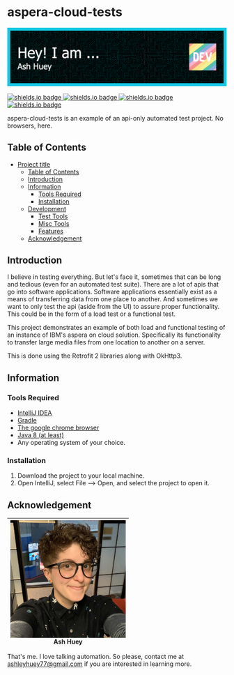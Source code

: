 # aspera-cloud-tests

<!-- Section for your links, references, etc. --->

[//]: # "References"
[logo]: https://github.com/ashleyhuey77/automation-base/blob/master/resources/reportContent/github-header-image.png
[shields-badge]: https://img.shields.io/github/languages/count/ashleyhuey77/aspera-cloud-tests?style=for-the-badge
[shields-badge2]: https://img.shields.io/github/languages/top/ashleyhuey77/aspera-cloud-tests?style=for-the-badge
[shields-badge3]: https://img.shields.io/github/repo-size/ashleyhuey77/aspera-cloud-tests?style=for-the-badge
[shields-badge4]: https://img.shields.io/tokei/lines/github/ashleyhuey77/aspera-cloud-tests?style=for-the-badge
[sample link with url]: https://your-external-link.com
[sample link with reference to a headline]: #aspera-cloud-tests
[sample link to your file in project]: ./your-folder/your-file.txt
[documentation-link]: #
[issue-tracker]: #
[contributor-one-link]: #

<!-- Your project's logo --->

![Your project's logo][logo]

<!-- Your badges --->

[![shields.io badge][shields-badge] ![shields.io badge][shields-badge2] ![shields.io badge][shields-badge3] ![shields.io badge][shields-badge4]](https://shields.io)

<!-- One liner about your project --->

aspera-cloud-tests is an example of an api-only automated test project. No browsers, here.

## Table of Contents

- [Project title](#aspera-cloud-tests)
  - [Table of Contents](#table-of-contents)
  - [Introduction](#introduction)
  - [Information](#information)
    - [Tools Required](#tools-required)
    - [Installation](#installation)
  - [Development](#development)
      - [Test Tools](#test-tools)
      - [Misc Tools](#misc-tools)
      - [Features](#features)
  - [Acknowledgement](#acknowledgement)

## Introduction

I believe in testing everything. But let's face it, sometimes that can be long and tedious (even for an automated test suite). There are a lot of apis that go into software applications. Software applications essentially exist as a means of transferring data from one place to another. And sometimes we want to only test the api (aside from the UI) to assure proper functionality. This could be in the form of a load test or a functional test.

This project demonstrates an example of both load and functional testing of an instance of IBM's aspera on cloud solution. Specifically its functionality to transfer large media files from one location to another on a server.

This is done using the Retrofit 2 libraries along with OkHttp3.

## Information

### Tools Required

- [IntelliJ IDEA](#)
- [Gradle](#)
- [The google chrome browser](#)
- [Java 8 (at least)](#)
- Any operating system of your choice.

### Installation

1. Download the project to your local machine.
2. Open IntelliJ, select File –> Open, and select the project to open it.

## Acknowledgement

| [<a href="url"><img src="https://github.com/ashleyhuey77/automation-base/blob/master/resources/reportContent/IMG_4924.JPG" align="center" height="270" width="265" ></a><br>Ash Huey][contributor-one-link] |
| :--------------------------------------------------------------------------: |

That's me. I love talking automation. So please, contact me at ashleyhuey77@gmail.com if you are interested in learning more.
